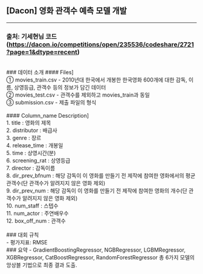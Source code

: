 ## [Dacon] 영화 관객수 예측 모델 개발 <br>

---

### 출처: 기세현님 코드 (https://dacon.io/competitions/open/235536/codeshare/2721?page=1&dtype=recent)
<br>
### 데이터 소개
#### Files] <br>
① movies_train.csv - 2010년대 한국에서 개봉한 한국영화 600개에 대한 감독, 이름, 상영등급, 관객수 등의 정보가 담긴 데이터<br>
② movies_test.csv - 관객수를 제외하고 movies_train과 동일<br>
③ submission.csv - 제출 파일의 형식<br>
<br>
#### Column_name Description] <br>
1. title : 영화의 제목<br>
2. distributor : 배급사<br>
3. genre : 장르<br>
4. release_time : 개봉일<br>
5. time : 상영시간(분)<br>
6. screening_rat : 상영등급<br>
7. director : 감독이름<br>
8. dir_prev_bfnum : 해당 감독이 이 영화를 만들기 전 제작에 참여한 영화에서의 평균 관객수(단 관객수가 알려지지 않은 영화 제외)<br>
9. dir_prev_num : 해당 감독이 이 영화를 만들기 전 제작에 참여한 영화의 개수(단 관객수가 알려지지 않은 영화 제외)<br>
10. num_staff : 스텝수<br>
11. num_actor : 주연배우수<br>
12. box_off_num : 관객수 <br>

<br>
### 대회 규칙 <br>
- 평가지표: RMSE

<br>
### 요약
- GradientBoostingRegressor, NGBRegressor, LGBMRegressor, XGBRegressor, CatBoostRegressor, RandomForestRegressor 총 6가지 모델의 앙상블 기법으로 최종 결과 도출.
